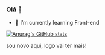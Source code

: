 ### Olá 👋

- 🌱 I’m currently learning Front-end

[![Anurag's GitHub stats](https://github-readme-stats.vercel.app/api?username=AiltonG&show_icons=true&theme=dracula)](https://github.com/anuraghazra/github-readme-stats)

sou novo aqui, logo vai ter mais!
